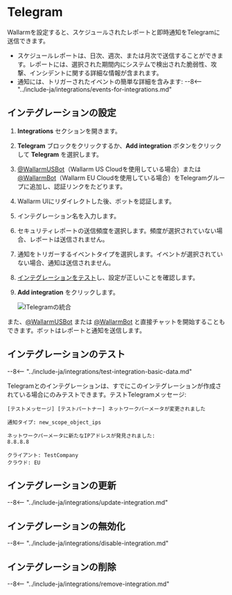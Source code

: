 # Telegram

Wallarmを設定すると、スケジュールされたレポートと即時通知をTelegramに送信できます。

* スケジュールレポートは、日次、週次、または月次で送信することができます。レポートには、選択された期間内にシステムで検出された脆弱性、攻撃、インシデントに関する詳細な情報が含まれます。
* 通知には、トリガーされたイベントの簡単な詳細を含みます:
    --8<-- "../include-ja/integrations/events-for-integrations.md"

## インテグレーションの設定

1. **Integrations** セクションを開きます。
2. **Telegram** ブロックをクリックするか、**Add integration** ボタンをクリックして **Telegram** を選択します。
3. [@WallarmUSBot](https://t.me/WallarmUSBot)（Wallarm US Cloudを使用している場合）または[@WallarmBot](https://t.me/WallarmBot)（Wallarm EU Cloudを使用している場合）をTelegramグループに追加し、認証リンクをたどります。
4. Wallarm UIにリダイレクトした後、ボットを認証します。
5. インテグレーション名を入力します。
6. セキュリティレポートの送信頻度を選択します。頻度が選択されていない場合、レポートは送信されません。
7. 通知をトリガーするイベントタイプを選択します。イベントが選択されていない場合、通知は送信されません。
8. [インテグレーションをテスト](#testing-integration)し、設定が正しいことを確認します。
9. **Add integration** をクリックします。

    ![!Telegramの統合](../../../images/user-guides/settings/integrations/add-telegram-integration.png)

また、[@WallarmUSBot](https://t.me/WallarmUSBot) または [@WallarmBot](https://t.me/WallarmBot) と直接チャットを開始することもできます。ボットはレポートと通知を送信します。

## インテグレーションのテスト

--8<-- "../include-ja/integrations/test-integration-basic-data.md"

Telegramとのインテグレーションは、すでにこのインテグレーションが作成されている場合にのみテストできます。テストTelegramメッセージ:

```
[テストメッセージ] [テストパートナー] ネットワークパーメータが変更されました

通知タイプ: new_scope_object_ips

ネットワークパーメータに新たなIPアドレスが発見されました:
8.8.8.8

クライアント: TestCompany
クラウド: EU
```

## インテグレーションの更新

--8<-- "../include-ja/integrations/update-integration.md"

## インテグレーションの無効化

--8<-- "../include-ja/integrations/disable-integration.md"

## インテグレーションの削除

--8<-- "../include-ja/integrations/remove-integration.md"